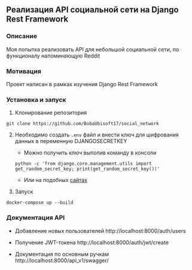 ## Реализация API социальной сети на Django Rest Framework

### Описание
Моя попытка реализовать API для небольшой социальной сети, по функционалу напоминающую Reddit

### Мотивация
Проект написан в рамках изучения Django Rest Framework

### Установка и запуск
1. Клонирование репозитория
~~~shell
git clone https://github.com/BobaUbisoft17/social_network
~~~

2. Необходимо создать ```.env``` файл и внести ключ для шифрования данных в переменную DJANGOSECRETKEY
    + Можно получить ключ выполив команду в консоли
    ~~~shell
    python -c 'from django.core.management.utils import get_random_secret_key; print(get_random_secret_key())'
    ~~~
    + Или на подобных [сайтах](https://djecrety.ir/)

3. Запуск
~~~shell
docker-compose up --build
~~~

### Документация API

+ Добавление новых пользователей
    http://localhost:8000/auth/users

+ Получение JWT-токена
    http://localhost:8000/auth/jwt/create

+ Документация по основным ручкам
    http://localhost:8000/api_v1/swagger/